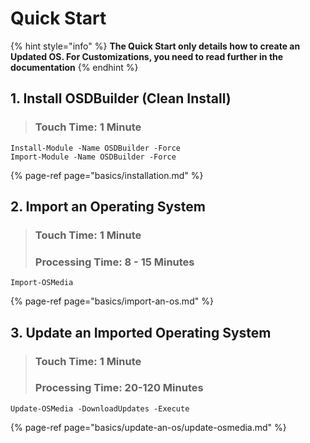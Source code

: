 # Quick Start

{% hint style="info" %}
**The Quick Start only details how to create an Updated OS.  For Customizations, you need to read further in the documentation**
{% endhint %}

## 1. Install OSDBuilder \(Clean Install\)

> ### Touch Time: 1 Minute

```text
Install-Module -Name OSDBuilder -Force
Import-Module -Name OSDBuilder -Force
```

{% page-ref page="basics/installation.md" %}

## 2. Import an Operating System

> ### Touch Time: 1 Minute
>
> ### Processing Time:  8 - 15 Minutes

```text
Import-OSMedia
```

{% page-ref page="basics/import-an-os.md" %}

## 3. Update an Imported Operating System

> ### Touch Time:  1 Minute
>
> ### Processing Time:  20-120 Minutes

```text
Update-OSMedia -DownloadUpdates -Execute
```

{% page-ref page="basics/update-an-os/update-osmedia.md" %}

